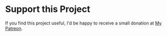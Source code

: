 # Support this Project

If you find this project useful, I'd be happy to receive a small donation at [My Patreon](https://www.patreon.com/blackfuture).
